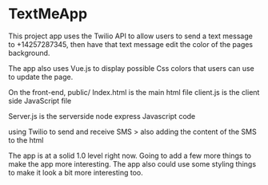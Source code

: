 # TextMeApp
This project app uses the Twilio API to allow users to send a text message to +14257287345, then have that text message edit the color of the pages background.

The app also uses Vue.js to display possible Css colors that users can use to update the page. 


On the front-end,
public/
  Index.html is the main html file
  client.js is the client side JavaScript file
  
Server.js is the serverside node express Javascript code

using Twilio to send and receive SMS > also adding the content of the SMS to the html

The app is at a solid 1.0 level right now. Going to add a few more things to make the app more interesting. The app also could use some styling things to make it look a bit more interesting too.
